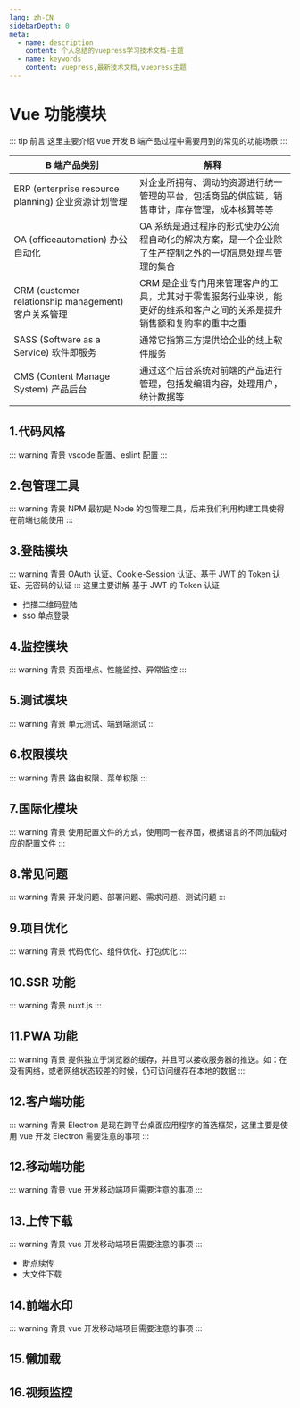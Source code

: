 ```yaml
---
lang: zh-CN
sidebarDepth: 0
meta:
  - name: description
    content: 个人总结的vuepress学习技术文档-主题
  - name: keywords
    content: vuepress,最新技术文档,vuepress主题
---
```


# Vue 功能模块

::: tip 前言
这里主要介绍 vue 开发 B 端产品过程中需要用到的常见的功能场景
:::

| B 端产品类别                                        | 解释                                                                                                                   |
| --------------------------------------------------- | ---------------------------------------------------------------------------------------------------------------------- |
| ERP (enterprise resource planning) 企业资源计划管理 | 对企业所拥有、调动的资源进行统一管理的平台，包括商品的供应链，销售审计，库存管理，成本核算等等                         |
| OA (officeautomation) 办公自动化                    | OA 系统是通过程序的形式使办公流程自动化的解决方案，是一个企业除了生产控制之外的一切信息处理与管理的集合                |
| CRM (customer relationship management) 客户关系管理 | CRM 是企业专门用来管理客户的工具，尤其对于零售服务行业来说，能更好的维系和客户之间的关系是提升销售额和复购率的重中之重 |
| SASS (Software as a Service) 软件即服务             | 通常它指第三方提供给企业的线上软件服务                                                                                 |
| CMS (Content Manage System) 产品后台                | 通过这个后台系统对前端的产品进行管理，包括发编辑内容，处理用户，统计数据等                                             |

## 1.代码风格

::: warning 背景
vscode 配置、eslint 配置
:::

## 2.包管理工具

::: warning 背景
NPM 最初是 Node 的包管理工具，后来我们利用构建工具使得在前端也能使用
:::

## 3.登陆模块

::: warning 背景
OAuth 认证、Cookie-Session 认证、基于 JWT 的 Token 认证、无密码的认证
:::
这里主要讲解 基于 JWT 的 Token 认证

- 扫描二维码登陆
- sso 单点登录

## 4.监控模块

::: warning 背景
页面埋点、性能监控、异常监控
:::

## 5.测试模块

::: warning 背景
单元测试、端到端测试
:::

## 6.权限模块

::: warning 背景
路由权限、菜单权限
:::

## 7.国际化模块

::: warning 背景
使用配置文件的方式，使用同一套界面，根据语言的不同加载对应的配置文件
:::

## 8.常见问题

::: warning 背景
开发问题、部署问题、需求问题、测试问题
:::

## 9.项目优化

::: warning 背景
代码优化、组件优化、打包优化
:::

## 10.SSR 功能

::: warning 背景
nuxt.js
:::

## 11.PWA 功能

::: warning 背景
提供独立于浏览器的缓存，并且可以接收服务器的推送。如：在没有网络，或者网络状态较差的时候，仍可访问缓存在本地的数据
:::

## 12.客户端功能

::: warning 背景
Electron 是现在跨平台桌面应用程序的首选框架，这里主要是使用 vue 开发 Electron 需要注意的事项
:::

## 12.移动端功能

::: warning 背景
vue 开发移动端项目需要注意的事项
:::

## 13.上传下载

::: warning 背景
vue 开发移动端项目需要注意的事项
:::

- 断点续传
- 大文件下载

## 14.前端水印

::: warning 背景
vue 开发移动端项目需要注意的事项
:::

## 15.懒加载

## 16.视频监控